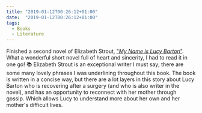 ```yaml
---
title: "2019-01-12T00:26:12+01:00"
date:  "2019-01-12T00:26:12+01:00"
tags:
  - Books
  - Literature
---
```


Finished a second novel of Elizabeth Strout, ["*My Name is Lucy Barton*"](https://www.elizabethstrout.com/books/my-name-is-lucy-barton/). What a wonderful short novel full of heart and sincerity, I had to read it in one go! 📚 Elizabeth Strout is an exceptional writer I must say; there are some many lovely phrases I was underlining throughout this book. The book is written in a concise way, but there are a lot layers in this story about Lucy Barton who is recovering after a surgery (and who is also writer in the novel), and has an opportunity to reconnect with her mother through gossip. Which allows Lucy to understand more about her own and her mother's difficult lives.
